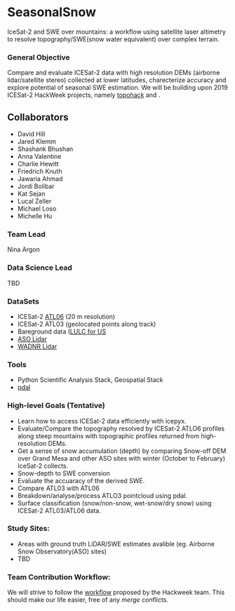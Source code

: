 # SeasonalSnow
IceSat-2 and SWE over mountains: a workflow using satellite laser altimetry to resolve topography/SWE(snow water equivalent) over complex terrain.

### General Objective
Compare and evaluate ICESat-2 data with high resolution DEMs (airborne lidar/satellite stereo) collected at lower latitudes, charecterize accuracy and explore potential of seasonal SWE estimation. We will be building upon 2019 ICESat-2 HackWeek projects, namely [topohack](https://github.com/ICESAT-2HackWeek/topohack) and []().

## Collaborators
- David Hill
- Jared Klemm
- Shashank Bhushan
- Anna Valentine
- Charlie Hewitt
- Friedrich Knuth
- Jawaria Ahmad
- Jordi Bolibar
- Kat Sejan
- Lucal Zeller
- Michael Loso
- Michelle Hu

### Team Lead 
Nina Argon

### Data Science Lead
TBD 

### DataSets
- ICESat-2 [ATL06](https://nsidc.org/data/atl06?qt-data_set_tabs=3#qt-data_set_tabs) (20 m resolution)
- ICESat-2 ATL03 (geolocated points along track)
- Bareground data ([LULC for US](https://www.mrlc.gov/data/legends/national-land-cover-database-2011-nlcd2011-legend) 
- [ASO Lidar](https://nsidc.org/data/aso)
- [WADNR Lidar](http://lidarportal.dnr.wa.gov/)

### Tools
- Python Scientific Analysis Stack, Geospatial Stack
- [pdal](https://pdal.io/)

### High-level Goals (Tentative)
- Learn how to access ICESat-2 data efficiently with icepyx.
- Evaluate/Compare the topography resolved by ICESat-2 ATLO6 profiles along steep mountains with topographic profiles returned from high-resolution DEMs.
- Get a sense of snow accumulation (depth) by comparing Snow-off DEM over Grand Mesa and other ASO sites with winter (October to February) IceSat-2 collects.
- Snow-depth to SWE conversion
- Evaluate the accuaracy of the derived SWE.
- Compare ATL03 with ATL06
- Breakdown/analyse/process ATLO3 pointcloud using pdal.
- Surface classification (snow/non-snow, wet-snow/dry snow) using ICESat-2 ATL03/ATL06 data.

### Study Sites:
- Areas with ground truth LiDAR/SWE estimates avalible (eg. Airborne Snow Observatory(ASO) sites)
- TBD

### Team Contribution Workflow:
We will strive to follow the [workflow](https://icesat-2hackweek.github.io/learning-resources/projects/example_workflow/) proposed by the Hackweek team. This should make our life easier, free of any *merge* conflicts.
